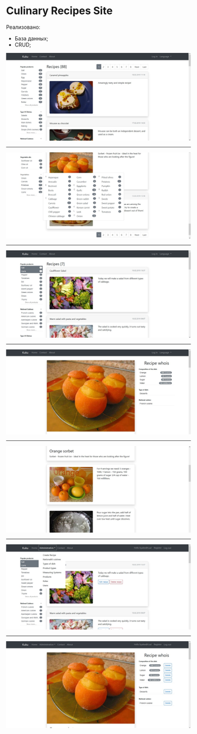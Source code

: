 # Culinary Recipes Site

Реализовано:
- База данных;
- CRUD;

![alt tag](https://github.com/dmitrybluetooth/kuku/blob/master/2020-06-29%20150201.jpg)

---

![alt tag](https://github.com/dmitrybluetooth/kuku/blob/master/2020-06-29%20150406.jpg)

---

![alt tag](https://github.com/dmitrybluetooth/kuku/blob/master/2020-06-29%20150457.jpg)

---

![alt tag](https://github.com/dmitrybluetooth/kuku/blob/master/2020-06-29%20150734.jpg)

---

![alt tag](https://github.com/dmitrybluetooth/kuku/blob/master/2020-06-29%20150759.jpg)

---

![alt tag](https://github.com/dmitrybluetooth/kuku/blob/master/2020-06-29%20150543.jpg)

---

![alt tag](https://github.com/dmitrybluetooth/kuku/blob/master/2020-06-29%20150856.jpg)
